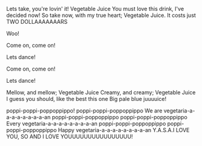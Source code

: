 Lets take, you're lovin' it! Vegetable Juice
You must love this drink, I've decided now!
So take now, with my true heart; Vegetable Juice.
It costs just TWO DOLLAAAAAAARS

Woo!

Come on, come on!

Lets dance!

Come on, come on!

Lets dance!

Mellow, and mellow; Vegetable Juice
Creamy, and creamy; Vegetable Juice
I guess you should, like the best this one
Big pale blue juuuuice!

poppi-poppi-poppoppippo!
poppi-poppi-poppoppippo
We are vegetaria-a-a-a-a-a-a-a-a-an
poppi-poppi-poppoppippo
poppi-poppi-poppoppippo
Every vegetaria-a-a-a-a-a-a-a-a-an
poppi-poppi-poppoppippo
poppi-poppi-poppoppippo
Happy vegetaria-a-a-a-a-a-a-a-a-an
Y.A.S.A.I LOVE YOU, SO AND I LOVE YOUUUUUUUUUUUUUUUU!
